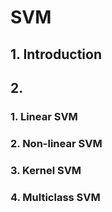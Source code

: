 # SVM
## 1. Introduction

## 2. 

### 1. Linear SVM
### 2. Non-linear SVM
### 3. Kernel SVM
### 4. Multiclass SVM
